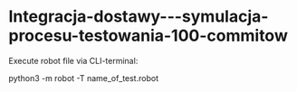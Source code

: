 # Integracja-dostawy---symulacja-procesu-testowania-100-commitow

Execute robot file via CLI-terminal:

python3 -m robot -T name_of_test.robot
